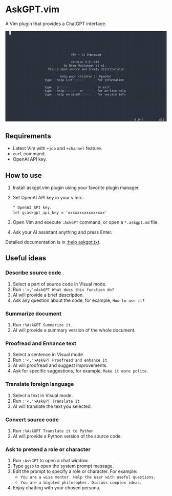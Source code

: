 AskGPT.vim
==========

A Vim plugin that provides a ChatGPT interface.

![Animation: Ask AskGPT.vim to describe source code](./screenshot.gif)


## Requirements

- Latest Vim with `+job` and `+channel` feature.
- `curl` command.
- OpenAI API key.


## How to use

1. Install askgpt.vim plugin using your favorite plugin manager.

2. Set OpenAI API key in your vimrc.

   ``` vim
   " OpenAI API key.
   let g:askgpt_api_key = 'xxxxxxxxxxxxxxxx'
   ```

3. Open Vim and execute `:AskGPT` command, or open a `*.askgpt.md` file.

4. Ask your AI assistant anything and press Enter.

Detailed documentation is in [:help askgpt.txt](./doc/askgpt.txt).


## Useful ideas

### Describe source code
1. Select a part of source code in Visual mode.
2. Run `:'<,'>AskGPT What does this function do?`
3. AI will provide a brief description.
4. Ask any question about the code, for example, `How to use it?`

### Summarize document
1. Run `:%AskGPT Summarize it`.
2. AI will provide a summary version of the whole document.

### Proofread and Enhance text
1. Select a sentence in Visual mode.
2. Run `:'<,'>AskGPT Proofread and enhance it`
3. AI will proofread and suggest improvements.
4. Ask for specific suggestions, for example, `Make it more polite`.

### Translate foreign language
1. Select a text in Visual mode.
2. Run `:'<,'>AskGPT Translate it`
3. AI will translate the text you selected.

### Convert source code
1. Run `:%AskGPT Translate it to Python`
2. AI will provide a Python version of the source code.

### Ask to pretend a role or character
1. Run `:AskGPT` to open a chat window.
2. Type `ggzo` to open the system prompt message.
3. Edit the prompt to specify a role or character.
   For example:
   - `You are a wise mentor. Help the user with useful questions.`
   - `You are a bigoted philosopher. Discuss complex ideas.`
4. Enjoy chatting with your chosen persona.
